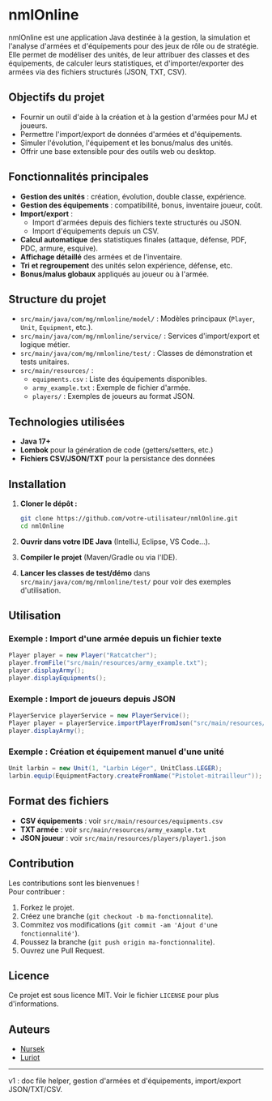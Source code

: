 # nmlOnline

nmlOnline est une application Java destinée à la gestion, la simulation et l'analyse d'armées et d'équipements pour des jeux de rôle ou de stratégie. Elle permet de modéliser des unités, de leur attribuer des classes et des équipements, de calculer leurs statistiques, et d'importer/exporter des armées via des fichiers structurés (JSON, TXT, CSV).

## Objectifs du projet

- Fournir un outil d'aide à la création et à la gestion d'armées pour MJ et joueurs.
- Permettre l'import/export de données d'armées et d'équipements.
- Simuler l'évolution, l'équipement et les bonus/malus des unités.
- Offrir une base extensible pour des outils web ou desktop.

## Fonctionnalités principales

- **Gestion des unités** : création, évolution, double classe, expérience.
- **Gestion des équipements** : compatibilité, bonus, inventaire joueur, coût.
- **Import/export** :
  - Import d'armées depuis des fichiers texte structurés ou JSON.
  - Import d'équipements depuis un CSV.
- **Calcul automatique** des statistiques finales (attaque, défense, PDF, PDC, armure, esquive).
- **Affichage détaillé** des armées et de l'inventaire.
- **Tri et regroupement** des unités selon expérience, défense, etc.
- **Bonus/malus globaux** appliqués au joueur ou à l'armée.

## Structure du projet

- `src/main/java/com/mg/nmlonline/model/` : Modèles principaux (`Player`, `Unit`, `Equipment`, etc.).
- `src/main/java/com/mg/nmlonline/service/` : Services d'import/export et logique métier.
- `src/main/java/com/mg/nmlonline/test/` : Classes de démonstration et tests unitaires.
- `src/main/resources/` :
  - `equipments.csv` : Liste des équipements disponibles.
  - `army_example.txt` : Exemple de fichier d'armée.
  - `players/` : Exemples de joueurs au format JSON.

## Technologies utilisées

- **Java 17+**
- **Lombok** pour la génération de code (getters/setters, etc.)
- **Fichiers CSV/JSON/TXT** pour la persistance des données

## Installation

1. **Cloner le dépôt :**
   ```bash
   git clone https://github.com/votre-utilisateur/nmlOnline.git
   cd nmlOnline
   ```

2. **Ouvrir dans votre IDE Java** (IntelliJ, Eclipse, VS Code...).

3. **Compiler le projet** (Maven/Gradle ou via l'IDE).

4. **Lancer les classes de test/démo** dans `src/main/java/com/mg/nmlonline/test/` pour voir des exemples d'utilisation.

## Utilisation

### Exemple : Import d'une armée depuis un fichier texte

```java
Player player = new Player("Ratcatcher");
player.fromFile("src/main/resources/army_example.txt");
player.displayArmy();
player.displayEquipments();
```

### Exemple : Import de joueurs depuis JSON

```java
PlayerService playerService = new PlayerService();
Player player = playerService.importPlayerFromJson("src/main/resources/players/player1.json");
player.displayArmy();
```

### Exemple : Création et équipement manuel d'une unité

```java
Unit larbin = new Unit(1, "Larbin Léger", UnitClass.LEGER);
larbin.equip(EquipmentFactory.createFromName("Pistolet-mitrailleur"));
```

## Format des fichiers

- **CSV équipements** : voir `src/main/resources/equipments.csv`
- **TXT armée** : voir `src/main/resources/army_example.txt`
- **JSON joueur** : voir `src/main/resources/players/player1.json`

## Contribution

Les contributions sont les bienvenues !  
Pour contribuer :

1. Forkez le projet.
2. Créez une branche (`git checkout -b ma-fonctionnalite`).
3. Commitez vos modifications (`git commit -am 'Ajout d'une fonctionnalité'`).
4. Poussez la branche (`git push origin ma-fonctionnalite`).
5. Ouvrez une Pull Request.

## Licence

Ce projet est sous licence MIT. Voir le fichier `LICENSE` pour plus d'informations.

## Auteurs

- [Nursek](https://github.com/nursek)
- [Luriot](https://github.com/luriot)

---

v1 : doc file helper, gestion d'armées et d'équipements, import/export JSON/TXT/CSV.
